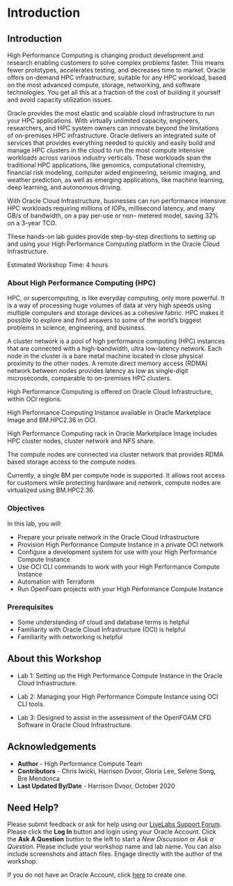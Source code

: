 # Introduction

## Introduction

High Performance Computing is changing product development and research enabling customers to solve complex problems faster. This means fewer prototypes, accelerates testing, and decreases time to market. Oracle offers on-demand HPC infrastructure, suitable for any HPC workload, based on the most advanced compute, storage, networking, and software technologies. You get all this at a fraction of the cost of building it yourself and avoid capacity utilization issues.

Oracle provides the most elastic and scalable cloud infrastructure to run your HPC applications. With virtually unlimited capacity, engineers, researchers, and HPC system owners can innovate beyond the limitations of on-premises HPC infrastructure. Oracle delivers an integrated suite of services that provides everything needed to quickly and easily build and manage HPC clusters in the cloud to run the most compute intensive workloads across various industry verticals. These workloads span the traditional HPC applications, like genomics, computational chemistry, financial risk modeling, computer aided engineering, seismic imaging, and weather prediction, as well as emerging applications, like machine learning, deep learning, and autonomous driving.

With Oracle Cloud Infrastructure, businesses can run performance intensive HPC workloads requiring millions of IOPs, millisecond latency, and many GB/s of bandwidth, on a pay per-use or non- metered model, saving 32% on a 3-year TCO.

These hands-on lab guides provide step-by-step directions to setting up and using your High Performance Computing platform in the Oracle Cloud Infrastructure.

Estimated Workshop Time: 4 hours

### About High Performance Computing (HPC)

HPC, or supercomputing, is like everyday computing, only more powerful. It is a way of processing huge volumes of data at very high speeds using multiple computers and storage devices as a cohesive fabric. HPC makes it possible to explore and find answers to some of the world’s biggest problems in science, engineering, and business.

A cluster network is a pool of high performance computing (HPC) instances that are connected with a high-bandwidth, ultra low-latency network. Each node in the cluster is a bare metal machine located in close physical proximity to the other nodes. A remote direct memory access (RDMA) network between nodes provides latency as low as single-digit microseconds, comparable to on-premises HPC clusters.

High Performance Computing is offered on Oracle Cloud Infrastructure, within OCI regions.

High Performance Computing Instance available in Oracle Marketplace Image and BM.HPC2.36 in OCI.

High Performance Computing rack in Oracle Marketplace Image includes HPC cluster nodes, cluster network and NFS share.

The compute nodes are connected via cluster network that provides RDMA based storage access to the compute nodes.

Currently, a single BM per compute node is supported. It allows root access for customers while protecting hardware and network, compute nodes are virtualized using BM.HPC2.36.

### Objectives

In this lab, you will:
* Prepare your private network in the Oracle Cloud Infrastructure
* Provision High Performance Compute Instance in a private OCI network
* Configure a development system for use with your High Performance Compute Instance
* Use OCI CLI commands to work with your High Performance Compute Instance
* Automation with Terraform
* Run OpenFoam projects with your High Performance Compute Instance

### Prerequisites

* Some understanding of cloud and database terms is helpful
* Familiarity with Oracle Cloud Infrastructure (OCI) is helpful
* Familiarity with networking is helpful

## About this Workshop

- Lab 1: Setting up the High Performance Compute Instance in the Oracle Cloud Infrastructure.

- Lab 2: Managing your High Performance Compute Instance using OCI CLI tools.

- Lab 3: Designed to assist in the assessment of the OpenFOAM CFD Software in Oracle Cloud Infrastructure.

## Acknowledgements
* **Author** - High Performance Compute Team
* **Contributors** -  Chris Iwicki, Harrison Dvoor, Gloria Lee, Selene Song, Bre Mendonca
* **Last Updated By/Date** - Harrison Dvoor, October 2020


## Need Help?
Please submit feedback or ask for help using our [LiveLabs Support Forum](https://community.oracle.com/tech/developers/categories/livelabsdiscussions). Please click the **Log In** button and login using your Oracle Account. Click the **Ask A Question** button to the left to start a *New Discussion* or *Ask a Question*.  Please include your workshop name and lab name.  You can also include screenshots and attach files.  Engage directly with the author of the workshop.

If you do not have an Oracle Account, click [here](https://profile.oracle.com/myprofile/account/create-account.jspx) to create one.
